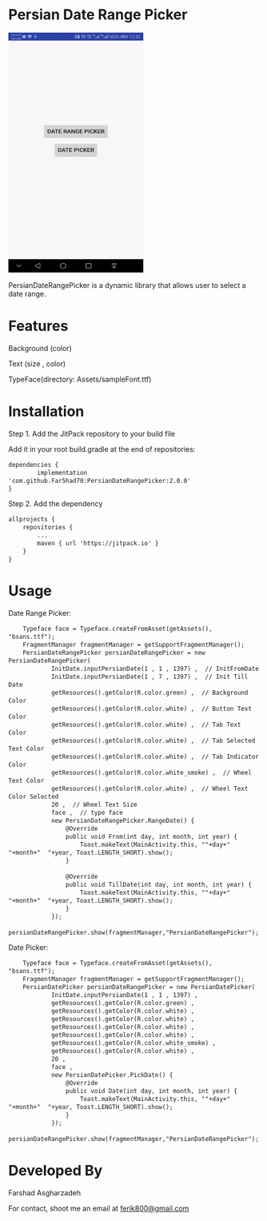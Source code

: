 # Persian Date Range Picker

<img src="https://raw.githubusercontent.com/Far5had70/PersianDateRangePicker/master/capture.gif" height="480" width="270">

 PersianDateRangePicker is a dynamic library that allows user to select a date range.

# Features

Background (color)

Text (size , color)

TypeFace(directory: Assets/sampleFont.ttf)



# Installation

Step 1. Add the JitPack repository to your build file

Add it in your root build.gradle at the end of repositories:

	dependencies {
	        implementation 'com.github.Far5had70:PersianDateRangePicker:2.0.0'
	}
	
Step 2. Add the dependency

	allprojects {
		repositories {
			...
			maven { url 'https://jitpack.io' }
		}
	}



# Usage

Date Range Picker:

        Typeface face = Typeface.createFromAsset(getAssets(), "bsans.ttf");
        FragmentManager fragmentManager = getSupportFragmentManager();
        PersianDateRangePicker persianDateRangePicker = new PersianDateRangePicker(
                InitDate.inputPersianDate(1 , 1 , 1397) ,  // InitFromDate
                InitDate.inputPersianDate(1 , 7 , 1397) ,  // Init Till Date
                getResources().getColor(R.color.green) ,  // Background Color
                getResources().getColor(R.color.white) ,  // Button Text Color
                getResources().getColor(R.color.white) ,  // Tab Text Color
                getResources().getColor(R.color.white) ,  // Tab Selected Text Color
                getResources().getColor(R.color.white) ,  // Tab Indicator Color
                getResources().getColor(R.color.white_smoke) ,  // Wheel Text Color
                getResources().getColor(R.color.white) ,  // Wheel Text Color Selected
                20 ,  // Wheel Text Size
                face ,  // type face
                new PersianDateRangePicker.RangeDate() {
                    @Override
                    public void From(int day, int month, int year) {
                        Toast.makeText(MainActivity.this, ""+day+"  "+month+"  "+year, Toast.LENGTH_SHORT).show();
                    }

                    @Override
                    public void TillDate(int day, int month, int year) {
                        Toast.makeText(MainActivity.this, ""+day+"  "+month+"  "+year, Toast.LENGTH_SHORT).show();
                    }
                });
        persianDateRangePicker.show(fragmentManager,"PersianDateRangePicker");
       

Date Picker:

        Typeface face = Typeface.createFromAsset(getAssets(), "bsans.ttf");
        FragmentManager fragmentManager = getSupportFragmentManager();
        PersianDatePicker persianDateRangePicker = new PersianDatePicker(
                InitDate.inputPersianDate(1 , 1 , 1397) ,
                getResources().getColor(R.color.green) ,
                getResources().getColor(R.color.white) ,
                getResources().getColor(R.color.white) ,
                getResources().getColor(R.color.white) ,
                getResources().getColor(R.color.white) ,
                getResources().getColor(R.color.white_smoke) ,
                getResources().getColor(R.color.white) ,
                20 ,
                face ,
                new PersianDatePicker.PickDate() {
                    @Override
                    public void Date(int day, int month, int year) {
                        Toast.makeText(MainActivity.this, ""+day+"  "+month+"  "+year, Toast.LENGTH_SHORT).show();
                    }
                });
        persianDateRangePicker.show(fragmentManager,"PersianDateRangePicker");


# Developed By

Farshad Asgharzadeh

For contact, shoot me an email at ferik800@gmail.com
